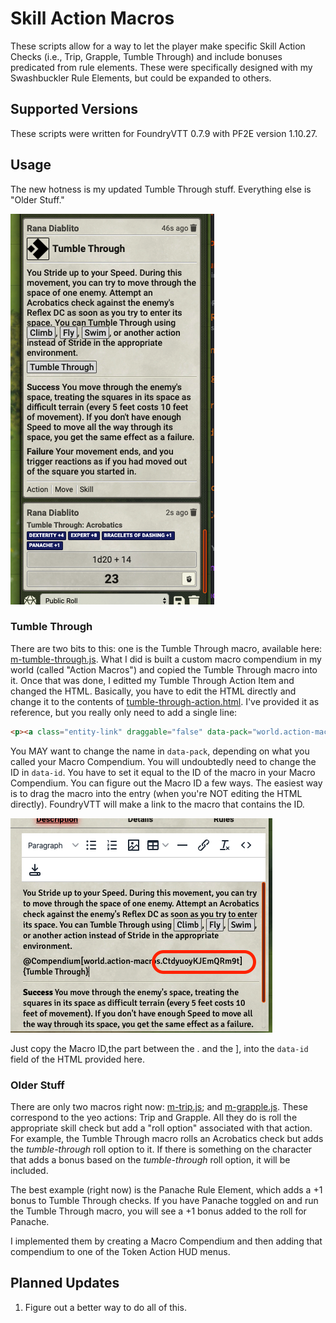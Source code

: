 # Skill Action Macros

These scripts allow for a way to let the player make specific Skill Action Checks (i.e., Trip, Grapple, Tumble Through) and include bonuses predicated from rule elements. These were specifically designed with my Swashbuckler Rule Elements, but could be expanded to others.

## Supported Versions

These scripts were written for FoundryVTT 0.7.9 with PF2E version 1.10.27.

## Usage
The new hotness is my updated Tumble Through stuff. Everything else is "Older Stuff."

![The new hotness](./tumble-through.png)

### Tumble Through

There are two bits to this: one is the Tumble Through macro, available here: [m-tumble-through.js](m-tumble-through.js). What I did is built a custom macro compendium in my world (called "Action Macros") and copied the Tumble Through macro into it. Once that was done, I editted my Tumble Through Action Item and changed the HTML. Basically, you have to edit the HTML directly and change it to the contents of [tumble-through-action.html](tumble-through-action.html). I've provided it as reference, but you really only need to add a single line:

```HTML
<p><a class="entity-link" draggable="false" data-pack="world.action-macros" data-id="CtdyuoyKJEmQRm9t">Tumble Through</a></p>
```
You MAY want to change the name in `data-pack`, depending on what you called your Macro Compendium. You will undoubtedly need to change the ID in `data-id`. You have to set it equal to the ID of the macro in your Macro Compendium. You can figure out the Macro ID a few ways. The easiest way is to drag the macro into the entry (when you're NOT editing the HTML directly). FoundryVTT will make a link to the macro that contains the ID.

![The Macro's FoundryVTT ID](./edit-action-image.png)

Just copy the Macro ID,the part between the . and the ], into the `data-id` field of the HTML provided here.

### Older Stuff

There are only two macros right now: [m-trip.js](m-trip.js); and [m-grapple.js](m-grapple.js). These correspond to the yeo actions: Trip and Grapple. All they do is roll the appropriate skill check but add a "roll option" associated with that action. For example, the Tumble Through macro rolls an Acrobatics check but adds the _tumble-through_ roll option to it. If there is something on the character that adds a bonus based on the _tumble-through_ roll option, it will be included.

The best example (right now) is the Panache Rule Element, which adds a +1 bonus to Tumble Through checks. If you have Panache toggled on and run the Tumble Through macro, you will see a +1 bonus added to the roll for Panache.

I implemented them by creating a Macro Compendium and then adding that compendium to one of the Token Action HUD menus.

## Planned Updates

1. Figure out a better way to do all of this.